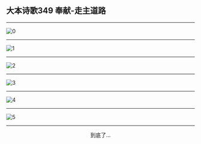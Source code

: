 
## 大本诗歌349 奉献-走主道路
        
<div id="aplayer0"></div>

---

<img alt="0" data-original="/data/d0349/0">

---

<img alt="1" data-original="/data/d0349/1">

---

<img alt="2" data-original="/data/d0349/2">

---

<img alt="3" data-original="/data/d0349/3">

---

<img alt="4" data-original="/data/d0349/4">

---

<img alt="5" data-original="/data/d0349/5">

---

<p style="text-align: center">到底了...</p>

<script src="/js/dist-view.js"></script>

<script>
MAIN.id = 'd0349';
        
const ap0 = new APlayer({
    container: document.getElementById('aplayer0'),
    volume: 1,
    loop: 'none',
    preload: 'none',
    audio: [{
        name: '大本诗歌349.mp3',
        artist: '大本诗歌',
        url: 'https://res.wx.qq.com/voice/getvoice?mediaid=MzI0NTk3MDM5M18yMjQ3NDkxODQy',
        cover: '/favicon'
    }]
});
</script>
